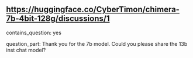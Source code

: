 ## https://huggingface.co/CyberTimon/chimera-7b-4bit-128g/discussions/1

contains_question: yes

question_part: Thank you for the 7b model. Could you please share the 13b inst chat model?